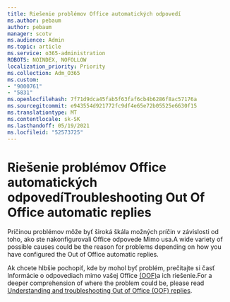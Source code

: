 ```yaml
---
title: Riešenie problémov Office automatických odpovedí
ms.author: pebaum
author: pebaum
manager: scotv
ms.audience: Admin
ms.topic: article
ms.service: o365-administration
ROBOTS: NOINDEX, NOFOLLOW
localization_priority: Priority
ms.collection: Adm_O365
ms.custom:
- "9000761"
- "5831"
ms.openlocfilehash: 7f71d9dca45fab5f63faf6cb4b6286f8ac57176a
ms.sourcegitcommit: e943554d921772fc9df4e65e72b05525e6630f15
ms.translationtype: MT
ms.contentlocale: sk-SK
ms.lasthandoff: 05/19/2021
ms.locfileid: "52573725"
---
```

# <a name="troubleshooting-out-of-office-automatic-replies"></a><span data-ttu-id="8595d-102">Riešenie problémov Office automatických odpovedí</span><span class="sxs-lookup"><span data-stu-id="8595d-102">Troubleshooting Out Of Office automatic replies</span></span>

<span data-ttu-id="8595d-103">Príčinou problémov môže byť široká škála možných príčin v závislosti od toho, ako ste nakonfigurovali Office odpovede Mimo usa.</span><span class="sxs-lookup"><span data-stu-id="8595d-103">A wide variety of possible causes could be the reason for problems depending on how you have configured the Out of Office automatic replies.</span></span>

<span data-ttu-id="8595d-104">Ak chcete hlbšie pochopiť, kde by mohol byť problém, prečítajte si časť Informácie o odpovediach mimo vašej Office [(OOF)](/exchange/troubleshoot/email-delivery/understand-troubleshoot-oof-replies)a ich riešenie.</span><span class="sxs-lookup"><span data-stu-id="8595d-104">For a deeper comprehension of where the problem could be, please read  [Understanding and troubleshooting Out of Office (OOF) replies](/exchange/troubleshoot/email-delivery/understand-troubleshoot-oof-replies).</span></span>